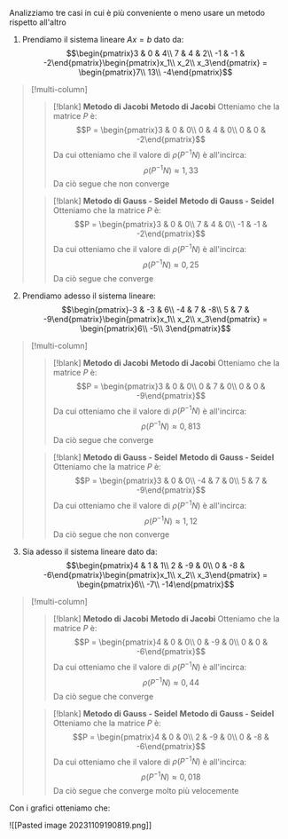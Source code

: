 Analizziamo tre casi in cui è più conveniente o meno usare un metodo rispetto all'altro
1. Prendiamo il sistema lineare $Ax = b$ dato da: $$\begin{pmatrix}3 & 0 & 4\\ 7 & 4 & 2\\ -1 & -1 & -2\end{pmatrix}\begin{pmatrix}x_1\\ x_2\\ x_3\end{pmatrix} = \begin{pmatrix}7\\ 13\\ -4\end{pmatrix}$$

> [!multi-column]
> > [!blank] **Metodo di Jacobi**
> > **Metodo di Jacobi**
> > Otteniamo che la matrice $P$ è: $$P = \begin{pmatrix}3 & 0 & 0\\ 0 & 4 & 0\\ 0 & 0 & -2\end{pmatrix}$$
> > Da cui otteniamo che il valore di $\rho(P^{-1}N)$ è all'incirca: $$\rho(P^{-1}N) \approx 1,33$$
> > Da ciò segue che non converge 
>
> > [!blank] **Metodo di Gauss - Seidel**
> > **Metodo di Gauss - Seidel**
> > Otteniamo che la matrice $P$ è: $$P = \begin{pmatrix}3 & 0 & 0\\ 7 & 4 & 0\\ -1 & -1 & -2\end{pmatrix}$$
> > Da cui otteniamo che il valore di $\rho(P^{-1}N)$ è all'incirca: $$\rho(P^{-1}N) \approx 0,25$$
> > Da ciò segue che converge 

2. Prendiamo adesso il sistema lineare: $$\begin{pmatrix}-3 & -3 & 6\\ -4 & 7 & -8\\ 5 & 7 & -9\end{pmatrix}\begin{pmatrix}x_1\\ x_2\\ x_3\end{pmatrix} = \begin{pmatrix}6\\ -5\\ 3\end{pmatrix}$$

> [!multi-column]
> > [!blank] **Metodo di Jacobi**
> > **Metodo di Jacobi**
> > Otteniamo che la matrice $P$ è: $$P = \begin{pmatrix}3 & 0 & 0\\ 0 & 7 & 0\\ 0 & 0 & -9\end{pmatrix}$$
> > Da cui otteniamo che il valore di $\rho(P^{-1}N)$ è all'incirca: $$\rho(P^{-1}N) \approx 0,813$$
> > Da ciò segue che converge 
>
> > [!blank] **Metodo di Gauss - Seidel**
> > **Metodo di Gauss - Seidel**
> > Otteniamo che la matrice $P$ è: $$P = \begin{pmatrix}3 & 0 & 0\\ -4 & 7 & 0\\ 5 & 7 & -9\end{pmatrix}$$
> > Da cui otteniamo che il valore di $\rho(P^{-1}N)$ è all'incirca: $$\rho(P^{-1}N) \approx 1,12$$
> > Da ciò segue che non converge 

3. Sia adesso il sistema lineare dato da: $$\begin{pmatrix}4 & 1 & 1\\ 2 & -9 & 0\\ 0 & -8 & -6\end{pmatrix}\begin{pmatrix}x_1\\ x_2\\ x_3\end{pmatrix} = \begin{pmatrix}6\\ -7\\ -14\end{pmatrix}$$

> [!multi-column]
> > [!blank] **Metodo di Jacobi**
> > **Metodo di Jacobi**
> > Otteniamo che la matrice $P$ è: $$P = \begin{pmatrix}4 & 0 & 0\\ 0 & -9 & 0\\ 0 & 0 & -6\end{pmatrix}$$
> > Da cui otteniamo che il valore di $\rho(P^{-1}N)$ è all'incirca: $$\rho(P^{-1}N) \approx 0,44$$
> > Da ciò segue che converge 
>
> > [!blank] **Metodo di Gauss - Seidel**
> > **Metodo di Gauss - Seidel**
> > Otteniamo che la matrice $P$ è: $$P = \begin{pmatrix}4 & 0 & 0\\ 2 & -9 & 0\\ 0 & -8 & -6\end{pmatrix}$$
> > Da cui otteniamo che il valore di $\rho(P^{-1}N)$ è all'incirca: $$\rho(P^{-1}N) \approx 0,018$$
> > Da ciò segue che converge molto più velocemente

Con i grafici otteniamo che: 

![[Pasted image 20231109190819.png]]